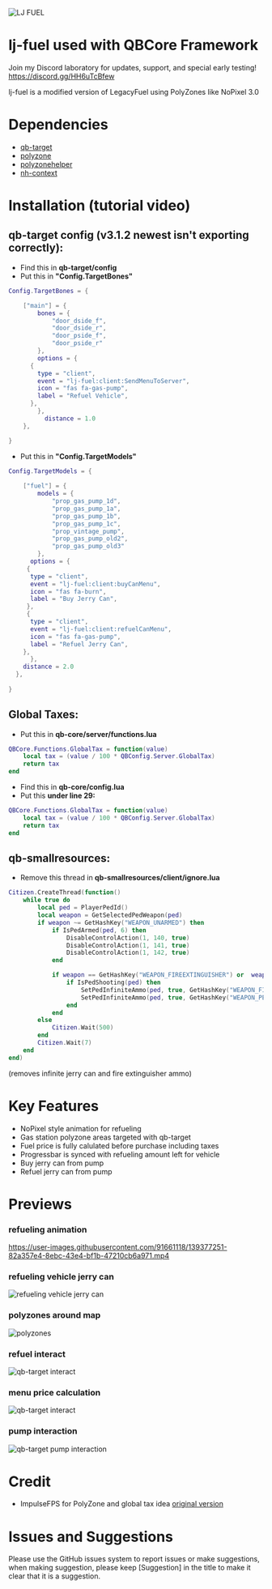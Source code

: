 ![LJ FUEL](https://user-images.githubusercontent.com/91661118/139381416-32ce9dd7-a77d-4690-bf35-e0b3fd336039.png)

# lj-fuel used with QBCore Framework
Join my Discord laboratory for updates, support, and special early testing!
<br>
https://discord.gg/HH6uTcBfew

lj-fuel is a modified version of LegacyFuel using PolyZones like NoPixel 3.0

# Dependencies
* [qb-target](https://github.com/BerkieBb/qb-target)
* [polyzone](https://github.com/qbcore-framework/PolyZone)
* [polyzonehelper](https://github.com/bashenga/polyzonehelper)
* [nh-context](https://github.com/Aveeux/-nh-context)

# Installation (tutorial video)

## qb-target config (v3.1.2 newest isn't exporting correctly):
* Find this in **qb-target/config**
* Put this in **"Config.TargetBones"**
```lua
Config.TargetBones = {

	["main"] = {
        bones = {
            "door_dside_f",
            "door_dside_r",
            "door_pside_f",
            "door_pside_r"
        },
        options = {
      {
        type = "client",
        event = "lj-fuel:client:SendMenuToServer",
        icon = "fas fa-gas-pump",
        label = "Refuel Vehicle",
      },
        },
          distance = 1.0
    },

}
```
* Put this in **"Config.TargetModels"**
```lua
Config.TargetModels = {
	
	["fuel"] = {
        models = {
            "prop_gas_pump_1d",
            "prop_gas_pump_1a",
            "prop_gas_pump_1b",
            "prop_gas_pump_1c",
            "prop_vintage_pump",
            "prop_gas_pump_old2",
            "prop_gas_pump_old3"
        },
      options = {
     {
      type = "client",
      event = "lj-fuel:client:buyCanMenu",
      icon = "fas fa-burn",
      label = "Buy Jerry Can",
     },
     {
      type = "client",
      event = "lj-fuel:client:refuelCanMenu",
      icon = "fas fa-gas-pump",
      label = "Refuel Jerry Can",
    },
      },
    distance = 2.0
  },
  
}
```

## Global Taxes:
* Put this in **qb-core/server/functions.lua**
```lua
QBCore.Functions.GlobalTax = function(value)
	local tax = (value / 100 * QBConfig.Server.GlobalTax)
	return tax
end
```
* Find this in **qb-core/config.lua**
* Put this **under line 29:**
```lua
QBCore.Functions.GlobalTax = function(value)
	local tax = (value / 100 * QBConfig.Server.GlobalTax)
	return tax
end
```

## qb-smallresources:
* Remove this thread in **qb-smallresources/client/ignore.lua**
```lua
Citizen.CreateThread(function()
    while true do
        local ped = PlayerPedId()
        local weapon = GetSelectedPedWeapon(ped)
		if weapon ~= GetHashKey("WEAPON_UNARMED") then
			if IsPedArmed(ped, 6) then
				DisableControlAction(1, 140, true)
				DisableControlAction(1, 141, true)
				DisableControlAction(1, 142, true)
			end

			if weapon == GetHashKey("WEAPON_FIREEXTINGUISHER") or  weapon == GetHashKey("WEAPON_PETROLCAN") then
				if IsPedShooting(ped) then
					SetPedInfiniteAmmo(ped, true, GetHashKey("WEAPON_FIREEXTINGUISHER"))
					SetPedInfiniteAmmo(ped, true, GetHashKey("WEAPON_PETROLCAN"))
				end
			end
		else
			Citizen.Wait(500)
		end
        Citizen.Wait(7)
    end
end)
```
(removes infinite jerry can and fire extinguisher ammo)

# Key Features
* NoPixel style animation for refueling
* Gas station polyzone areas targeted with qb-target
* Fuel price is fully calulated before purchase including taxes
* Progressbar is synced with refueling amount left for vehicle
* Buy jerry can from pump
* Refuel jerry can from pump

#
# Previews
### refueling animation
https://user-images.githubusercontent.com/91661118/139377251-82a357e4-8ebc-43e4-bf1b-47210cb6a971.mp4
### refueling vehicle jerry can
![refueling vehicle jerry can](https://user-images.githubusercontent.com/91661118/139378188-be90c869-73d8-4034-a0c6-70d987eb037b.png)
### polyzones around map
![polyzones](https://user-images.githubusercontent.com/91661118/139377336-53a84080-3178-4511-9030-0306e4999fda.png)
### refuel interact
![qb-target interact](https://user-images.githubusercontent.com/91661118/139377384-0ab4a5f7-c760-4111-8512-bf8760e8d61a.png)
### menu price calculation
![qb-target interact](https://user-images.githubusercontent.com/91661118/139377384-0ab4a5f7-c760-4111-8512-bf8760e8d61a.png)
### pump interaction
![qb-target pump interaction](https://user-images.githubusercontent.com/91661118/139377494-de7de1b5-b8e7-4c72-9b63-493ee34279bd.png)
#

# Credit
* ImpulseFPS for PolyZone and global tax idea [original version](https://github.com/ImpulseFPS/irp-fuel)

# Issues and Suggestions
Please use the GitHub issues system to report issues or make suggestions, when making suggestion, please keep [Suggestion] in the title to make it clear that it is a suggestion.
